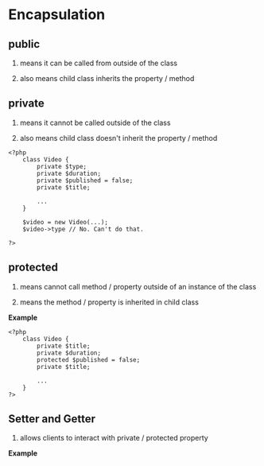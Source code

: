 # Encapsulation

## public

1. means it can be called from outside of the class

2. also means child class inherits the property / method

## private

1. means it cannot be called outside of the class

2. also means child class doesn't inherit the property / method


```
<?php
    class Video {
        private $type;
        private $duration;
        private $published = false;
        private $title;

        ...
    }

    $video = new Video(...);
    $video->type // No. Can't do that.

?>

```

## protected

1. means cannot call method / property outside of an instance of the class

2. means the method / property is inherited in child class

**Example** 

```
<?php
    class Video {
        private $title;
        private $duration;
        protected $published = false;
        private $title;

        ...
    }
?>
```

## Setter and Getter

1. allows clients to interact with private / protected property

**Example**

```

```